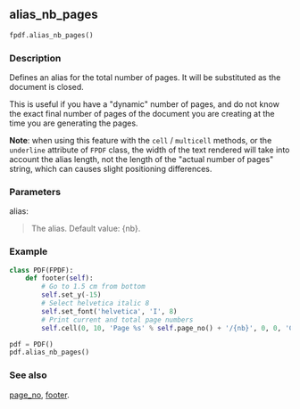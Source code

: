 ## alias_nb_pages ##

```python
fpdf.alias_nb_pages()
```

### Description ###

Defines an alias for the total number of pages. It will be substituted as the document is closed.

This is useful if you have a "dynamic" number of pages,
and do not know the exact final number of pages of the document you are creating
at the time you are generating the pages.

**Note**: when using this feature with the `cell` / `multicell` methods, or the `underline` attribute of `FPDF` class,
the width of the text rendered will take into account the alias length, not the length of the "actual number of pages" string,
which can causes slight positioning differences.

### Parameters ###

alias:
> The alias. Default value: {nb}.

### Example ###
```python
class PDF(FPDF):
    def footer(self):
        # Go to 1.5 cm from bottom
        self.set_y(-15)
        # Select helvetica italic 8
        self.set_font('helvetica', 'I', 8)
        # Print current and total page numbers
        self.cell(0, 10, 'Page %s' % self.page_no() + '/{nb}', 0, 0, 'C')

pdf = PDF()
pdf.alias_nb_pages()

```

### See also ###

[page_no](page_no.md), [footer](footer.md).
